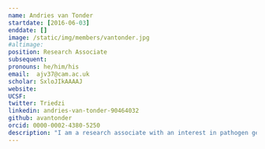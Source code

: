 ```yaml
---
name: Andries van Tonder
startdate: [2016-06-03]
enddate: []
image: /static/img/members/vantonder.jpg 
#altimage: 
position: Research Associate
subsequent:
pronouns: he/him/his
email:  ajv37@cam.ac.uk
scholar: SxloJIkAAAAJ
website:
UCSF:
twitter: Triedzi
linkedin: andries-van-tonder-90464032
github: avantonder
orcid: 0000-0002-4380-5250
description: "I am a research associate with an interest in pathogen genomics, in particular Mycobacterium bovis and non-tuberculous Mycobacteria (NTM). I graduated with a BSc (Hons) in Biology and a MRes in Bioinformatics from the University of York in 2006 and 2007 respectively.  Following three years working as a genome analyst at the Wellcome Sanger Institute, I moved to the University of Oxford as a research assistant in the Brueggemann lab in the Department of Zoology.  This position transitioned into a DPhil in Clinical Medicine focusing on pneumococcal genomics and evolution.  Following my graduation in 2017, I took up a post as a postdoctoral fellow in the Parkhill group at the Wellcome Sanger Institute working on Mycobacterium bovis transmission dynamics and evolution, and non-tuberculous mycobacteria in cystic fibrosis and bronchiectasis patients.  In June 2019, the Parkhill group moved to the Department of Veterinary Medicine where I’m currently based."
---
```

